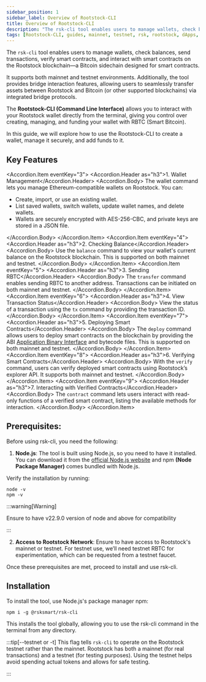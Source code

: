 ```yaml
---
sidebar_position: 1
sidebar_label: Overview of Rootstock-CLI 
title: Overview of Rootstock-CLI  
description: "The rsk-cli tool enables users to manage wallets, check balances, send transactions, verify smart contracts and interact with smart contracts on the Rootstock blockchain - a Bitcoin sidechain designed for smart contracts. It supports both mainnet and testnet environments." 
tags: [Rootstock-CLI, guides, mainnet, testnet, rsk, rootstock, dApps, smart contracts, solidity]
---
```


The `rsk-cli` tool enables users to manage wallets, check balances, send transactions, verify smart contracts, and interact with smart contracts on the Rootstock blockchain—a Bitcoin sidechain designed for smart contracts. 

It supports both mainnet and testnet environments. Additionally, the tool provides bridge interaction features, allowing users to seamlessly transfer assets between Rootstock and Bitcoin (or other supported blockchains) via integrated bridge protocols.

The **Rootstock-CLI (Command Line Interface)** allows you to interact with your Rootstock wallet directly from the terminal, giving you control over creating, managing, and funding your wallet with RBTC (Smart Bitcoin). 

In this guide, we will explore how to use the Rootstock-CLI to create a wallet, manage it securely, and add funds to it.


## Key Features  

<Accordion>
 
  <Accordion.Item eventKey="3">
    <Accordion.Header as="h3">1. Wallet Management</Accordion.Header>
    <Accordion.Body>
      The wallet command lets you manage Ethereum-compatible wallets on Rootstock. You can:
      <ul>
        <li>Create, import, or use an existing wallet.</li>
        <li>List saved wallets, switch wallets, update wallet names, and delete wallets.</li>
        <li>Wallets are securely encrypted with AES-256-CBC, and private keys are stored in a JSON file.</li>
      </ul>
    </Accordion.Body>
  </Accordion.Item>
  <Accordion.Item eventKey="4">
    <Accordion.Header as="h3">2. Checking Balance</Accordion.Header>
    <Accordion.Body>
      Use the <code>balance</code> command to view your wallet's current balance on the Rootstock blockchain. 
      This is supported on both mainnet and testnet.
    </Accordion.Body>
  </Accordion.Item>
  <Accordion.Item eventKey="5">
    <Accordion.Header as="h3">3. Sending RBTC</Accordion.Header>
    <Accordion.Body>
      The <code>transfer</code> command enables sending RBTC to another address. 
      Transactions can be initiated on both mainnet and testnet.
    </Accordion.Body>
  </Accordion.Item>
  <Accordion.Item eventKey="6">
    <Accordion.Header as="h3">4. View Transaction Status</Accordion.Header>
    <Accordion.Body>
      View the status of a transaction using the <code>tx</code> command by providing the transaction ID.
    </Accordion.Body>
  </Accordion.Item>
  <Accordion.Item eventKey="7">
    <Accordion.Header as="h3">5. Deploying Smart Contracts</Accordion.Header>
    <Accordion.Body>
      The <code>deploy</code> command allows users to deploy smart contracts on the blockchain by providing the ABI [Application Binary Interface](/concepts/glossary/#a) and bytecode files. 
      This is supported on both mainnet and testnet.
    </Accordion.Body>
  </Accordion.Item>
  <Accordion.Item eventKey="8">
    <Accordion.Header as="h3">6. Verifying Smart Contracts</Accordion.Header>
    <Accordion.Body>
      With the <code>verify</code> command, users can verify deployed smart contracts using Rootstock’s explorer API. 
      It supports both mainnet and testnet.
    </Accordion.Body>
  </Accordion.Item>
  <Accordion.Item eventKey="9">
    <Accordion.Header as="h3">7. Interacting with Verified Contracts</Accordion.Header>
    <Accordion.Body>
      The <code>contract</code> command lets users interact with read-only functions of a verified smart contract, listing the available methods for interaction.
    </Accordion.Body>
  </Accordion.Item>
</Accordion>




## **Prerequisites:**

Before using rsk-cli, you need the following:

1. **Node.js**: The tool is built using Node.js, so you need to have it installed. You can download it from the [official Node.js website](https://nodejs.org/) and npm **(Node Package Manager)** comes bundled with Node.js. 

Verify the installation by running:

```
node -v
npm -v
```
:::warning[Warning]

Ensure to have v22.9.0 version of node and above for compatibility

:::

2. **Access to Rootstock Network**: Ensure to have access to Rootstock's mainnet or testnet. For testnet use, we’ll need testnet RBTC for experimentation, which can be requested from a testnet faucet.

Once these prerequisites are met, proceed to install and use rsk-cli.

## Installation

To install the tool, use Node.js's package manager npm:

```
npm i -g @rsksmart/rsk-cli
```

This installs the tool globally, allowing  you to use the rsk-cli command in the terminal from any directory.


:::tip[--testnet or -t]
This flag tells `rsk-cli` to operate on the Rootstock testnet rather than the mainnet. Rootstock has both a mainnet (for real transactions) and a testnet (for testing purposes). Using the testnet helps avoid spending actual tokens and allows for safe testing.

:::